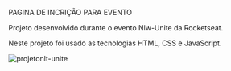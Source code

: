 PAGINA DE INCRIÇÃO PARA EVENTO

Projeto desenvolvido durante o evento Nlw-Unite da Rocketseat.

Neste projeto foi usado as tecnologias HTML, CSS e JavaScript.

![projetonlt-unite](https://github.com/devbrunok/nlw-unit/assets/133047971/347da662-d3d2-4414-82ee-b9b48d941436)

